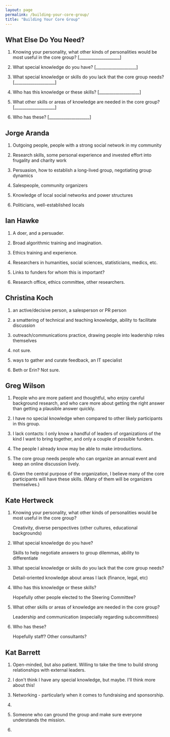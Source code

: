 ```yaml
---
layout: page
permalink: /building-your-core-group/
title: "Building Your Core Group"
---
```


## What Else Do You Need?

1.  Knowing your personality, what other kinds of personalities would be most useful in the core group?
    [____________________]

2.  What special knowledge do you have?
    [____________________]

3.  What special knowledge or skills do you lack that the core group needs?
    [____________________]

4.  Who has this knowledge or these skills?
    [____________________]

5.  What other skills or areas of knowledge are needed in the core group?
    [____________________]

6.  Who has these?
    [____________________]

## Jorge Aranda

1. Outgoing people, people with a strong social network in my community

2. Research skills, some personal experience and invested effort into frugality and charity work

3. Persuasion, how to establish a long-lived group, negotiating group dynamics

4. Salespeople, community organizers

5. Knowledge of local social networks and power structures

6. Politicians, well-established locals

## Ian Hawke

1. A doer, and a persuader.

2. Broad algorithmic training and imagination.

3. Ethics training and experience.

4. Researchers in humanities, social sciences, statisticians, medics, etc.

5. Links to funders for whom this is important?

6. Research office, ethics committee, other researchers.

## Christina Koch

1. an active/decisive person, a salesperson or PR person

2. a smattering of technical and teaching knowledge, ability to facilitate discussion

3. outreach/communications practice, drawing people into leadership roles themselves

4. not sure. 

5. ways to gather and curate feedback, an IT specialist

6. Beth or Erin?  Not sure. 

## Greg Wilson

1.  People who are more patient and thoughtful,
    who enjoy careful background research,
    and who care more about getting the right answer than getting a plausible answer quickly.

2.  I have no special knowledge when compared to other likely participants in this group.

3.  I lack contacts:
    I only know a handful of leaders of organizations of the kind I want to bring together,
    and only a couple of possible funders.

4.  The people I already know may be able to make introductions.

5.  The core group needs people who can organize an annual event
    and keep an online discussion lively.

6.  Given the central purpose of the organization,
    I believe many of the core participants will have these skills.
    (Many of them will be organizers themselves.)
    
## Kate Hertweck

1.  Knowing your personality, what other kinds of personalities would be most useful in the core group?
    
    Creativity, diverse perspectives (other cultures, educational backgrounds)

2.  What special knowledge do you have?
    
    Skills to help negotiate answers to group dilemmas, ability to differentiate 

3.  What special knowledge or skills do you lack that the core group needs?
    
    Detail-oriented knowledge about areas I lack (finance, legal, etc)

4.  Who has this knowledge or these skills?
    
    Hopefully other people elected to the Steering Committee?

5.  What other skills or areas of knowledge are needed in the core group?
    
    Leadership and communication (especially regarding subcommittees)

6.  Who has these?
    
    Hopefully staff? Other consultants?

## Kat Barrett

1. Open-minded, but also patient. Willing to take the time to build strong relationships with external leaders.

2. I don't think I have any special knowledge, but maybe. I'll think more about this!

3. Networking - particularly when it comes to fundraising and sponsorship.

4. 

5. Someone who can ground the group and make sure everyone understands the mission.

6. 
